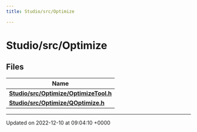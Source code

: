 ```yaml
---
title: Studio/src/Optimize

---
```


# Studio/src/Optimize



## Files

| Name           |
| -------------- |
| **[Studio/src/Optimize/OptimizeTool.h](../Files/OptimizeTool_8h.md#file-optimizetool.h)**  |
| **[Studio/src/Optimize/QOptimize.h](../Files/QOptimize_8h.md#file-qoptimize.h)**  |






-------------------------------

Updated on 2022-12-10 at 09:04:10 +0000
